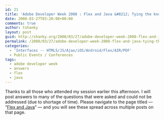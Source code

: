 ```yaml
---
id: 21
title: 'Adobe Developer Week 2008 : Flex and Java &#8212; Tying the knot!'
date: 2008-03-27T03:20:08+00:00
comments: true
author: tshanky
layout: post
guid: http://shanky.org/2008/03/27/adobe-developer-week-2008-flex-and-java-tying-the-knot/
permalink: /2008/03/27/adobe-developer-week-2008-flex-and-java-tying-the-knot/
categories:
  - 'Interfaces -- HTML5/JS/Ajax/iOS/Android/Flex/AIR/PDF'
  - Public Events / Conferences
tags:
  - adobe developer week
  - answers
  - flex
  - java
---
```

Thanks to all those who attended my session earlier this afternoon. I will post answers to many of the questions that were asked and could not be addressed (due to shortage of time). Please navigate to the page titled &#8212; &#8220;<a title="Flex and Java" href="http://shanky.org/flex-and-java/" target="_blank">Flex and Java</a>&#8221; &#8212; and you will see these spread across multiple posts on that page.